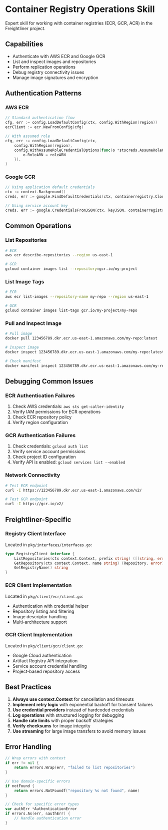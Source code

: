 # Container Registry Operations Skill

Expert skill for working with container registries (ECR, GCR, ACR) in the Freightliner project.

## Capabilities

- Authenticate with AWS ECR and Google GCR
- List and inspect images and repositories
- Perform replication operations
- Debug registry connectivity issues
- Manage image signatures and encryption

## Authentication Patterns

### AWS ECR
```go
// Standard authentication flow
cfg, err := config.LoadDefaultConfig(ctx, config.WithRegion(region))
ecrClient := ecr.NewFromConfig(cfg)

// With assumed role
cfg, err := config.LoadDefaultConfig(ctx,
    config.WithRegion(region),
    config.WithAssumeRoleCredentialOptions(func(o *stscreds.AssumeRoleOptions) {
        o.RoleARN = roleARN
    }),
)
```

### Google GCR
```go
// Using application default credentials
ctx := context.Background()
creds, err := google.FindDefaultCredentials(ctx, containerregistry.CloudPlatformScope)

// Using service account key
creds, err := google.CredentialsFromJSON(ctx, keyJSON, containerregistry.CloudPlatformScope)
```

## Common Operations

### List Repositories
```bash
# ECR
aws ecr describe-repositories --region us-east-1

# GCR
gcloud container images list --repository=gcr.io/my-project
```

### List Image Tags
```bash
# ECR
aws ecr list-images --repository-name my-repo --region us-east-1

# GCR
gcloud container images list-tags gcr.io/my-project/my-repo
```

### Pull and Inspect Image
```bash
# Pull image
docker pull 123456789.dkr.ecr.us-east-1.amazonaws.com/my-repo:latest

# Inspect image
docker inspect 123456789.dkr.ecr.us-east-1.amazonaws.com/my-repo:latest

# Check manifest
docker manifest inspect 123456789.dkr.ecr.us-east-1.amazonaws.com/my-repo:latest
```

## Debugging Common Issues

### ECR Authentication Failures
1. Check AWS credentials: `aws sts get-caller-identity`
2. Verify IAM permissions for ECR operations
3. Check ECR repository policy
4. Verify region configuration

### GCR Authentication Failures
1. Check credentials: `gcloud auth list`
2. Verify service account permissions
3. Check project ID configuration
4. Verify API is enabled: `gcloud services list --enabled`

### Network Connectivity
```bash
# Test ECR endpoint
curl -I https://123456789.dkr.ecr.us-east-1.amazonaws.com/v2/

# Test GCR endpoint
curl -I https://gcr.io/v2/
```

## Freightliner-Specific

### Registry Client Interface
Located in `pkg/interfaces/interfaces.go`:
```go
type RegistryClient interface {
    ListRepositories(ctx context.Context, prefix string) ([]string, error)
    GetRepository(ctx context.Context, name string) (Repository, error)
    GetRegistryName() string
}
```

### ECR Client Implementation
Located in `pkg/client/ecr/client.go`:
- Authentication with credential helper
- Repository listing and filtering
- Image descriptor handling
- Multi-architecture support

### GCR Client Implementation
Located in `pkg/client/gcr/client.go`:
- Google Cloud authentication
- Artifact Registry API integration
- Service account credential handling
- Project-based repository access

## Best Practices

1. **Always use context.Context** for cancellation and timeouts
2. **Implement retry logic** with exponential backoff for transient failures
3. **Use credential providers** instead of hardcoded credentials
4. **Log operations** with structured logging for debugging
5. **Handle rate limits** with proper backoff strategies
6. **Verify checksums** for image integrity
7. **Use streaming** for large image transfers to avoid memory issues

## Error Handling

```go
// Wrap errors with context
if err != nil {
    return errors.Wrap(err, "failed to list repositories")
}

// Use domain-specific errors
if notFound {
    return errors.NotFoundf("repository %s not found", name)
}

// Check for specific error types
var authErr *AuthenticationError
if errors.As(err, &authErr) {
    // Handle authentication error
}
```
